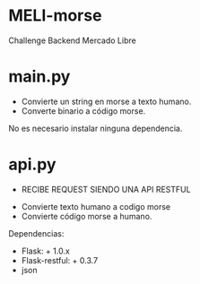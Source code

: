 # MELI-morse
Challenge Backend Mercado Libre



# main.py

* Convierte un string en morse a texto humano.
* Converte binario a código morse.

No es necesario instalar ninguna dependencia.


# api.py

- RECIBE REQUEST SIENDO UNA API RESTFUL

* Convierte texto humano a codigo morse
* Convierte código morse a humano.

Dependencias:

* Flask: + 1.0.x
* Flask-restful: + 0.3.7
* json



